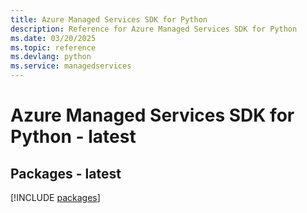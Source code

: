 ```yaml
---
title: Azure Managed Services SDK for Python
description: Reference for Azure Managed Services SDK for Python
ms.date: 03/20/2025
ms.topic: reference
ms.devlang: python
ms.service: managedservices
---
```

# Azure Managed Services SDK for Python - latest
## Packages - latest
[!INCLUDE [packages](managed-services-index.md)]